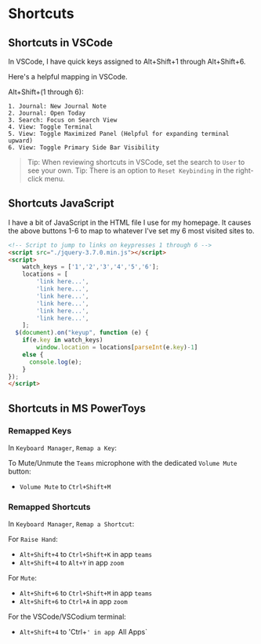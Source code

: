 # Shortcuts

## Shortcuts in VSCode

In VSCode, I have quick keys assigned to Alt+Shift+1 through Alt+Shift+6.

Here's a helpful mapping in VSCode.

Alt+Shift+(1 through 6):

    1. Journal: New Journal Note
    2. Journal: Open Today
    3. Search: Focus on Search View
    4. View: Toggle Terminal
    5. View: Toggle Maximized Panel (Helpful for expanding terminal upward)
    6. View: Toggle Primary Side Bar Visibility

> Tip: When reviewing shortcuts in VSCode, set the search to `User` to see your own.
> Tip: There is an option to `Reset Keybinding` in the right-click menu.

## Shortcuts JavaScript

I have a bit of JavaScript in the HTML file I use for my homepage. It causes the above buttons 1-6 to map to whatever I've set my 6 most visited sites to.

```html
<!-- Script to jump to links on keypresses 1 through 6 -->
<script src="./jquery-3.7.0.min.js"></script>
<script>
	watch_keys = ['1','2','3','4','5','6'];
	locations = [
		'link here...',
		'link here...',
		'link here...',
		'link here...',
		'link here...',
		'link here...',
	];
  $(document).on("keyup", function (e) {
    if(e.key in watch_keys)
		window.location = locations[parseInt(e.key)-1]
    else {
      console.log(e);
    }
});
</script>
```

## Shortcuts in MS PowerToys

### Remapped Keys

In `Keyboard Manager`, `Remap a Key`:

To Mute/Unmute the `Teams` microphone with the dedicated `Volume Mute` button:

- `Volume Mute` to `Ctrl+Shift+M`

### Remapped Shortcuts

In `Keyboard Manager`, `Remap a Shortcut`:

For `Raise Hand`:

- `Alt+Shift+4` to `Ctrl+Shift+K` in app `teams`
- `Alt+Shift+4` to `Alt+Y` in app `zoom`

For `Mute`:

- `Alt+Shift+6` to `Ctrl+Shift+M` in app `teams`
- `Alt+Shift+6` to `Ctrl+A` in app `zoom`

For the VSCode/VSCodium terminal:

- `Alt+Shift+4` to 'Ctrl+`' in app `All Apps`
